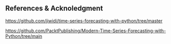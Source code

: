 









## References & Acknoledgment

https://github.com/jiwidi/time-series-forecasting-with-python/tree/master

https://github.com/PacktPublishing/Modern-Time-Series-Forecasting-with-Python/tree/main